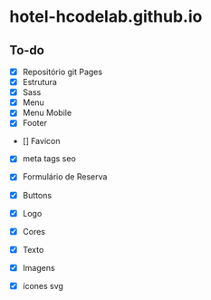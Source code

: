 # hotel-hcodelab.github.io


## To-do
- [x] Repositório git Pages
- [x] Estrutura
- [x] Sass
- [x] Menu
- [x] Menu Mobile
- [x] Footer
- [] Favicon
- [x] meta tags seo
- [x] Formulário de Reserva
- [x] Buttons
- [x] Logo
- [x] Cores
- [x] Texto
- [x] Imagens
- [x] ícones svg


